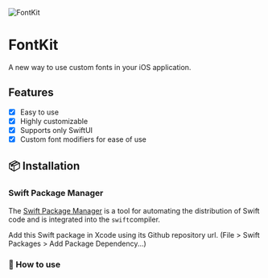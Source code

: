![FontKit](https://user-images.githubusercontent.com/71421776/179684793-174f1a0b-4535-4634-9b9a-2d0860377e27.png)

# FontKit
A new way to use custom fonts in your iOS application.

## Features
 - [x] Easy to use
 - [x] Highly customizable
 - [x] Supports only SwiftUI
 - [X] Custom font modifiers for ease of use 

## 📦 Installation

### Swift Package Manager
The [Swift Package Manager](https://swift.org/package-manager/) is a tool for automating the distribution of Swift code and is integrated into the `swift`compiler.

Add this Swift package in Xcode using its Github repository url. (File > Swift Packages > Add Package Dependency...)

### 🚀 How to use


